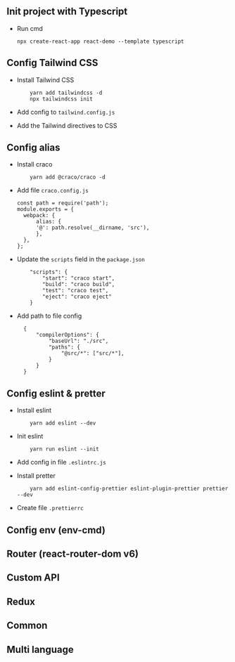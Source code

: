 ## Init project with Typescript

- Run cmd
  ```
  npx create-react-app react-demo --template typescript
  ```


## Config Tailwind CSS

- Install Tailwind CSS
  ```
      yarn add tailwindcss -d
      npx tailwindcss init
  ```
- Add config to `tailwind.config.js`

- Add the Tailwind directives to CSS

## Config alias

- Install craco

  ```
      yarn add @craco/craco -d
  ```

- Add file `craco.config.js`

  ```
  const path = require('path');
  module.exports = {
    webpack: {
        alias: {
        '@': path.resolve(__dirname, 'src'),
        },
    },
  };
  ```

- Update the `scripts` field in the `package.json`

  ```
      "scripts": {
          "start": "craco start",
          "build": "craco build",
          "test": "craco test",
          "eject": "craco eject"
      }
  ```

- Add path to file config
  ```
    {
        "compilerOptions": {
            "baseUrl": "./src",
            "paths": {
                "@src/*": ["src/*"],
            }
        }
    }
  ```

## Config eslint & pretter
- Install eslint
    ```
        yarn add eslint --dev
    ```

- Init eslint
    ```
        yarn run eslint --init
    ```

- Add config in file `.eslintrc.js`

- Install pretter
    ```
        yarn add eslint-config-prettier eslint-plugin-prettier prettier --dev
    ```
- Create file `.prettierrc`

## Config env (env-cmd)

## Router (react-router-dom v6)

## Custom API

## Redux

## Common

## Multi language